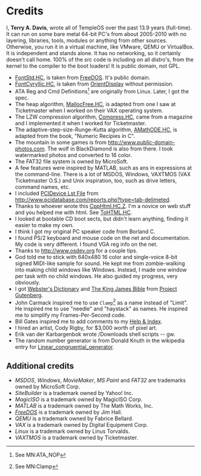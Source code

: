 # Credits

I, **Terry A. Davis**, wrote all of TempleOS over the past 13.9 years (full-time). It can run on some bare metal 64-bit PC's from about 2005-2010 with no layering, libraries, tools, modules or anything from other sources.  Otherwise, you run it in a virtual machine, like VMware, QEMU or VirtualBox. It is independent and stands alone. It has no networking, so it certainly doesn't call home. 100% of the src code is including on all distro's, from the kernel to the compiler to the boot loaders! It is public domain, not GPL.
  - [FontStd.HC](https://github.com/cia-foundation/TempleOS/blob/c26482bb6ad3f80106d28504ec5db3c6a360732c/Kernel/FontStd.HC), is taken from [FreeDOS](http://www.freedos.org). It's public domain.
  - [FontCyryllic.HC](https://github.com/cia-foundation/TempleOS/blob/c26482bb6ad3f80106d28504ec5db3c6a360732c/Kernel/FontCyrillic.HC), is taken from [OrientDisplay](http://www.orientdisplay.com/images/cyrillic-Russian-fonts.gif) without permission.
  - ATA Reg and Cmd Definitions[^1] are originally from Linux. Later, I got the spec.
  - The heap algorithm, [MallocFree.HC](https://github.com/cia-foundation/TempleOS/blob/c26482bb6ad3f80106d28504ec5db3c6a360732c/Kernel/Mem/MAllocFree.HC), is adapted from one I saw at Ticketmaster when I worked on their VAX operating system.
  - The LZW compression algorithm, [Compress.HC](https://github.com/cia-foundation/TempleOS/blob/c26482bb6ad3f80106d28504ec5db3c6a360732c/Kernel/Compress.HC), came from a magazine and I implemented it when I worked for Ticketmaster.
  - The adaptive-step-size-Runge-Kutta algorithm, [AMathODE.HC](https://github.com/cia-foundation/TempleOS/blob/c26482bb6ad3f80106d28504ec5db3c6a360732c/Adam/AMathODE.HC), is adapted from the book, "Numeric Recipies in C".
  - The mountain in some games is from http://www.public-domain-photos.com. The wolf in BlackDiamond is also from there. I took watermarked photos and converted to 16 color.
  - The FAT32 file system is owned by MicroSoft.
  - A few features were inspired by MATLAB, such as ans in expressions at the command-line. There is a lot of MSDOS, Windows, VAXTMOS (VAX Ticketmaster O.S.) and Unix inspiration, too, such as drive letters, command names, etc.
  - I included [PCIDevice Lst File](https://github.com/cia-foundation/TempleOS/blob/c26482bb6ad3f80106d28504ec5db3c6a360732c/Misc/PCIDevices.DD) from http://www.pcidatabase.com/reports.php?type=tab-delimeted.
  - Thanks to whoever wrote this [CppHtml.HC.Z](http://web.archive.org/web/20100325153025/http://home.scarlet.be/zoetrope/cpphtml.htm). I'm a novice on web stuff and you helped me with html.  See [ToHTML.HC](https://github.com/cia-foundation/TempleOS/blob/c26482bb6ad3f80106d28504ec5db3c6a360732c/Demo/ToHtmlToTXTDemo/ToHtml.HC).
  - I looked at bootable CD boot sects, but didn't learn anything, finding it easier to make my own.
  - I think I got my original PC speaker code from Borland C.
  - I found PS/2 keyboard and mouse code on the net and documentation.  My code is very different.  I found VGA reg info on the net.
  - Thanks to http://www.osdev.org for a couple tips.
  - God told me to stick with 640x480 16 color and single-voice 8-bit signed MIDI-like sample for sound. He kept me from zombie-walking into making child windows like Windows. Instead, I made one window per task with no child windows. He also guided my progress, very obviously.
  - I got [Webster's Dictionary](http://www.templeos.org/files/DICTIONARY.DD) and [The King James Bible](https://github.com/cia-foundation/TempleOS/blob/c26482bb6ad3f80106d28504ec5db3c6a360732c/Misc/Bible.TXT) from [Project Gutenberg](http://web.archive.org/web/20110730111436/http://promo.net/pg/).
  - John Carmack inspired me to use `Clamp`[^2] as a name instead of "Limit". He inspired me to use "needle" and "haystack" as names. He inspired me to simplify my Frames-Per-Second code.
  - Bill Gates inspired me to add comments to my [Help & Index](./HelpIndex.md).
  - I hired an artist, Cody Rigby, for $3,000 worth of pixel art.
  - Erik van der Karbargenbok wrote /Downloads shell scripts -- gw.
  - The random number generator is from Donald Knuth in the wikipedia entry for [Linear_congruential_generator](http://en.wikipedia.org/wiki/Linear_congruential_generator).

## Additional credits
  - _MSDOS_, _Windows_, _MovieMaker_, _MS Paint_ and _FAT32_ are trademarks owned by MicroSoft Corp.
  - _SiteBuilder_ is a trademark owned by Yahoo! Inc.
  - _MagicISO_ is a trademark owned by MagicISO Corp.
  - _MATLAB_ is a trademark owned by The Math Works, Inc.
  - [_FreeDOS_](http://www.freedos.org) is a trademark owned by Jim Hall.
  - _QEMU_ is a trademark owned by Fabrice Bellard.
  - _VAX_ is a trademark owned by Digital Equipment Corp.
  - _Linux_ is a trademark owned by Linus Torvalds.
  - _VAXTMOS_ is a trademark owned by Ticketmaster.

[^1]: See MN:ATA_NOP

[^2]: See MN:Clamp
